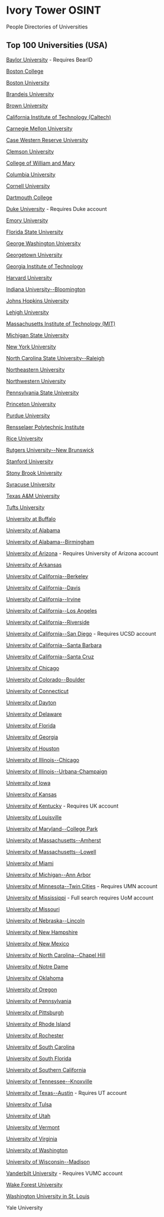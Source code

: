# Ivory Tower OSINT

People Directories of Universities 

## Top 100 Universities (USA)

[Baylor University](https://www1.baylor.edu/directory/) - Requires BearID

[Boston College](https://services.bc.edu/publicdirectorysearch/search!displayInput.action) 

[Boston University](https://www.bu.edu/directory/)

[Brandeis University](https://www.brandeis.edu/directory/search) 

[Brown University](https://directory.brown.edu/)

[California Institute of Technology (Caltech)](https://directory.caltech.edu/)

[Carnegie Mellon University](https://directory.andrew.cmu.edu/)

[Case Western Reserve University](https://webapps.case.edu/directory/)

[Clemson University](https://my.clemson.edu/#/directory)

[College of William and Mary](https://directory.wm.edu/people/)

[Columbia University](https://directory.columbia.edu/people/)

[Cornell University](https://www.cornell.edu/search/?tab=people)

[Dartmouth College](https://home.dartmouth.edu/directory)

[Duke University](https://shib.oit.duke.edu/idp/authn/external?conversation=e2s1) - Requires Duke account

[Emory University](https://directory.service.emory.edu/) 

[Florida State University](https://apps.its.fsu.edu/Directory/Directory.html)

[George Washington University](https://my.gwu.edu/mod/directory/)

[Georgetown University](https://contact.georgetown.edu/)

[Georgia Institute of Technology](https://directory.gatech.edu/)

[Harvard University](https://www.directory.harvard.edu/)

[Indiana University--Bloomington](https://directory.iu.edu/)

[Johns Hopkins University](https://publichealth.jhu.edu/faculty/directory/list?display_type=table)

[Lehigh University](https://www.lehigh.edu/cgi-bin/ldapsearch/ldapsearch.pl)

[Massachusetts Institute of Technology (MIT)](https://web.mit.edu/directory/)

[Michigan State University](https://search.msu.edu/)

[New York University](https://www.stern.nyu.edu/faculty/search_name_form)

[North Carolina State University--Raleigh](https://directory.ncsu.edu/)

[Northeastern University](https://coe.northeastern.edu/faculty-staff-directory/)

[Northwestern University](https://directory.northwestern.edu/search)

[Pennsylvania State University](https://directory.psu.edu/)

[Princeton University](https://www.princeton.edu/search/people-advanced)

[Purdue University](https://www.purdue.edu/directory/)

[Rensselaer Polytechnic Institute](https://directory.rpi.edu/)

[Rice University](https://profiles.rice.edu/)

[Rutgers University--New Brunswick](https://search.rutgers.edu/people)

[Stanford University](https://stanfordwho.stanford.edu/people)

[Stony Brook University](https://www.stonybrook.edu/search/people/)

[Syracuse University](https://soe.syr.edu/about/directory/)

[Texas A&M University](https://directory.tamu.edu/)

[Tufts University](https://directory.tufts.edu/)

[University at Buffalo](https://www.buffalo.edu/search/search.html?)

[University of Alabama](https://www.ua.edu/search)

[University of Alabama--Birmingham](https://library.uab.edu/about/staff-directory)

[University of Arizona](https://shibboleth.arizona.edu/idp/profile/cas/login?execution=e1s2) - Requires University of Arizona account

[University of Arkansas](https://directory.uark.edu/)

[University of California--Berkeley](https://www.berkeley.edu/directory/)

[University of California--Davis](https://org.ucdavis.edu/directory-search/#/home)

[University of California--Irvine](https://directory.uci.edu/)

[University of California--Los Angeles](https://directory.ucla.edu/)

[University of California--Riverside](https://profiles.ucr.edu/app/home)

[University of California--San Diego](https://blink.ucsd.edu/technology/help-desk/directory/printed-directory/index.html) - Requires UCSD account

[University of California--Santa Barbara](https://www.ucsb.edu/directory)

[University of California--Santa Cruz](https://campusdirectory.ucsc.edu/)

[University of Chicago](https://directory.uchicago.edu/)

[University of Colorado--Boulder](https://www.colorado.edu/search)

[University of Connecticut](https://phonebook.uconn.edu/)

[University of Dayton](https://udayton.edu/directory/index.php)

[University of Delaware](https://udapps.nss.udel.edu/directory/search)

[University of Florida](https://directory.ufl.edu/)

[University of Georgia](https://peoplesearch.uga.edu/)

[University of Houston](https://www.uh.edu/directory/)

[University of Illinois--Chicago](https://www.uic.edu/apps/departments-az/search)

[University of Illinois--Urbana-Champaign](https://directory.illinois.edu/search)

[University of Iowa](https://iam.uiowa.edu/whitepages/search/people)

[University of Kansas](https://directory.ku.edu/)

[University of Kentucky](https://directory.uky.edu/) - Requires UK account

[University of Louisville](https://louisville.edu/find.html)

[University of Maryland--College Park](https://academiccatalog.umd.edu/graduate/faculty/)

[University of Massachusetts--Amherst](https://www.umass.edu/peoplefinder/)

[University of Massachusetts--Lowell](https://www.uml.edu/search/?type=people)

[University of Miami](https://people.miami.edu/)

[University of Michigan--Ann Arbor](https://mcommunity.umich.edu/)

[University of Minnesota--Twin Cities](https://usearch.umn.edu/) - Requires UMN account

[University of Mississippi](https://olemiss.edu/people/) - Full search requires UoM account

[University of Missouri](https://missouri.edu/directory/)

[University of Nebraska--Lincoln](https://directory.unl.edu/)

[University of New Hampshire](https://mobile.unh.edu/UNHMobile/directory/facultystaff.jsp)

[University of New Mexico](https://directory.unm.edu/public/index.php?name=Neil+Sabol)

[University of North Carolina--Chapel Hill](https://dir.unc.edu/)

[University of Notre Dame](https://search.nd.edu/)

[University of Oklahoma](https://www.ou.edu/web/search)

[University of Oregon](https://www.uoregon.edu/findpeople)

[University of Pennsylvania](https://directory.apps.upenn.edu/directory/jsp/fast.do)

[University of Pittsburgh](https://find.pitt.edu/)

[University of Rhode Island](https://directory.uri.edu/index.php?SearchType=people#left)

[University of Rochester](https://onlinedirectory.ur.rochester.edu/)

[University of South Carolina](https://sc.edu/about/directory/)

[University of South Florida](https://directory.usf.edu/#)

[University of Southern California](https://uscdirectory.usc.edu/web/directory/faculty-staff/)

[University of Tennessee--Knoxville](https://directory.utk.edu/)

[University of Texas--Austin](https://enterprise.login.utexas.edu/idp/profile/SAML2/Redirect/SSO?execution=e1s2) - Rquires UT account

[University of Tulsa](https://utulsa.edu/faculty/)

[University of Utah](https://staffcouncil.utah.edu/people-directory/)

[University of Vermont](https://www.uvm.edu/directory)

[University of Virginia](https://publicsearch.people.virginia.edu/)

[University of Washington](https://directory.uw.edu/)

[University of Wisconsin--Madison](https://www.wisc.edu/directories/)

[Vanderbilt University](https://peoplefinder.app.vumc.org/cdb/) - Requires VUMC account

[Wake Forest University](https://peoplesearch.wfu.edu/)

[Washington University in St. Louis](https://wustl.edu/directory/)

Yale University
